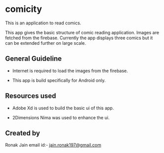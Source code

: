 # comicity

This is an application to read comics.

This app gives the basic structure of comic reading application. Images are fetched from the firebase. Currently the app displays three comics but it can be extended further on large scale.

## General Guideline

- Internet is required to load the images from the firebase.

- This app is build specifically for Android only.

## Resources used

- Adobe Xd is used to build the basic ui of this app.

- 2Dimensions Nima was used to enhance the ui.

## Created by

Ronak Jain
email id:- jain.ronak197@gmail.com
